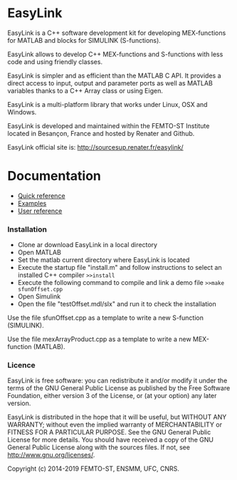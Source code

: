# EasyLink

EasyLink is a C++ software development kit for developing MEX-functions 
for MATLAB and blocks for SIMULINK (S-functions).

EasyLink allows to develop C++ MEX-functions and S-functions with less code and
using friendly classes.

EasyLink is simpler and as efficient than the MATLAB C API. It provides a
direct access to input, output and parameter ports as well as MATLAB
variables thanks to a C++ Array class or using Eigen.

EasyLink is a multi-platform library that works under Linux, OSX and Windows.

EasyLink is developed and maintained within the FEMTO-ST Institute located in Besançon, France and hosted by Renater and Github.

EasyLink official site is: http://sourcesup.renater.fr/easylink/

# Documentation

  - <a href="https://sourcesup.renater.fr/easylink/page_quick_reference.html">Quick reference</a>
  - <a href="https://sourcesup.renater.fr/easylink/page_examples.html">Examples</a>
  - <a href="https://sourcesup.renater.fr/easylink/modules.html">User reference</a>


### Installation

  - Clone ar download EasyLink in a local directory
  - Open MATLAB
  - Set the matlab current directory where EasyLink is located
  - Execute the startup file "install.m" and follow
     instructions to select an installed C++ compiler
`>>install`
  - Execute the following command to compile and link a demo file
`>>make sfunOffset.cpp`
  - Open Simulink
  - Open the file "testOffset.mdl/slx" and run it to check the installation

Use the file sfunOffset.cpp as a template to write a new S-function (SIMULINK).

Use the file mexArrayProduct.cpp as a template to write a new MEX-function (MATLAB).

### Licence

EasyLink is free software: you can redistribute it and/or modify
it under the terms of the GNU General Public License as published by
the Free Software Foundation, either version 3 of the License, or
(at your option) any later version.

EasyLink is distributed in the hope that it will be useful,
but WITHOUT ANY WARRANTY; without even the implied warranty of
MERCHANTABILITY or FITNESS FOR A PARTICULAR PURPOSE.  See the
GNU General Public License for more details.
You should have received a copy of the GNU General Public License
along with the sources files.  If not, see http://www.gnu.org/licenses/.

Copyright (c) 2014-2019 FEMTO-ST, ENSMM, UFC, CNRS.
